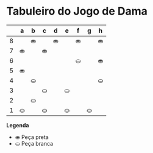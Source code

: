 # Tabuleiro do Jogo de Dama

|   | a | b | c | d | e | f | g | h |
|---|---|---|---|---|---|---|---|---|
| 8 |   | ⛂ |   | ⛂ |   | ⛂ |   | ⛂ |
| 7 | ⛂ |   | ⛂ |   |   |   |   |   |
| 6 |   |   |   |   |   | ⛀ |   | ⛂ |
| 5 | ⛂ |   |   |   |   |   |   |   |
| 4 |   | ⛀ |   |   |   |   |   |  ⛀ |
| 3 |   |   | ⛀ |   | ⛀  |   |  |   |
| 2 |   | ⛀ |   |   |   |  |   |   |
| 1 | ⛀ |   | ⛀ |   | ⛀ |   | ⛀ |   |

**Legenda**

- ⛂ Peça preta
- ⛀ Peça branca